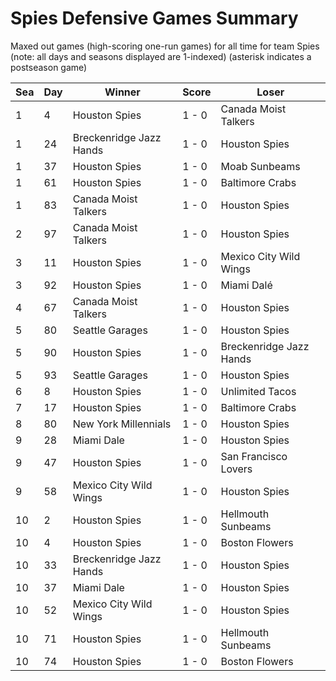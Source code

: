 # Spies Defensive Games Summary



Maxed out games (high-scoring one-run games) for all time for team Spies (note: all days and seasons displayed are 1-indexed) (asterisk indicates a postseason game)


| Sea | Day | Winner | Score | Loser | 
| ------ |------ |------ |------ |------ |
| 1 | 4 | Houston Spies | 1 - 0 | Canada Moist Talkers | 
| 1 | 24 | Breckenridge Jazz Hands | 1 - 0 | Houston Spies | 
| 1 | 37 | Houston Spies | 1 - 0 | Moab Sunbeams | 
| 1 | 61 | Houston Spies | 1 - 0 | Baltimore Crabs | 
| 1 | 83 | Canada Moist Talkers | 1 - 0 | Houston Spies | 
| 2 | 97 | Canada Moist Talkers | 1 - 0 | Houston Spies | 
| 3 | 11 | Houston Spies | 1 - 0 | Mexico City Wild Wings | 
| 3 | 92 | Houston Spies | 1 - 0 | Miami Dalé | 
| 4 | 67 | Canada Moist Talkers | 1 - 0 | Houston Spies | 
| 5 | 80 | Seattle Garages | 1 - 0 | Houston Spies | 
| 5 | 90 | Houston Spies | 1 - 0 | Breckenridge Jazz Hands | 
| 5 | 93 | Seattle Garages | 1 - 0 | Houston Spies | 
| 6 | 8 | Houston Spies | 1 - 0 | Unlimited Tacos | 
| 7 | 17 | Houston Spies | 1 - 0 | Baltimore Crabs | 
| 8 | 80 | New York Millennials | 1 - 0 | Houston Spies | 
| 9 | 28 | Miami Dale | 1 - 0 | Houston Spies | 
| 9 | 47 | Houston Spies | 1 - 0 | San Francisco Lovers | 
| 9 | 58 | Mexico City Wild Wings | 1 - 0 | Houston Spies | 
| 10 | 2 | Houston Spies | 1 - 0 | Hellmouth Sunbeams | 
| 10 | 4 | Houston Spies | 1 - 0 | Boston Flowers | 
| 10 | 33 | Breckenridge Jazz Hands | 1 - 0 | Houston Spies | 
| 10 | 37 | Miami Dale | 1 - 0 | Houston Spies | 
| 10 | 52 | Mexico City Wild Wings | 1 - 0 | Houston Spies | 
| 10 | 71 | Houston Spies | 1 - 0 | Hellmouth Sunbeams | 
| 10 | 74 | Houston Spies | 1 - 0 | Boston Flowers | 


